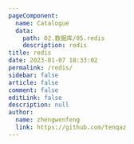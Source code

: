 ```yaml
---
pageComponent: 
  name: Catalogue
  data: 
    path: 02.数据库/05.redis
    description: redis
title: redis
date: 2023-01-07 18:33:02
permalink: /redis/
sidebar: false
article: false
comment: false
editLink: false
description: null
author: 
  name: zhengwenfeng
  link: https://github.com/tenqaz
---
```

